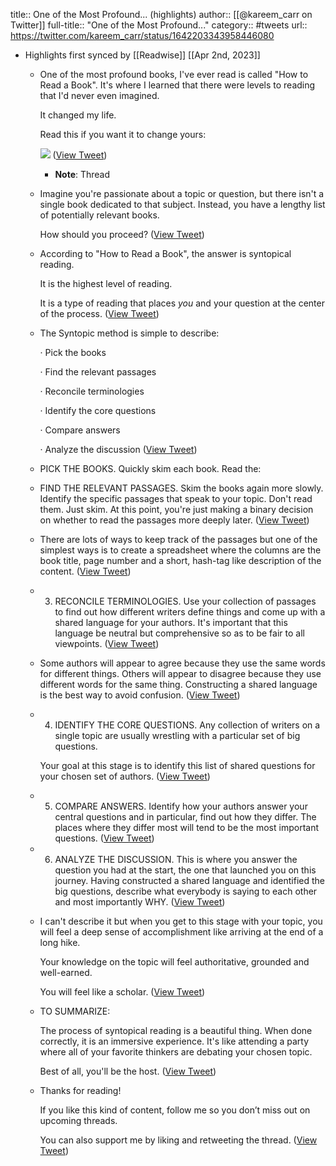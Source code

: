 title:: One of the Most Profound... (highlights)
author:: [[@kareem_carr on Twitter]]
full-title:: "One of the Most Profound..."
category:: #tweets
url:: https://twitter.com/kareem_carr/status/1642203343958446080

- Highlights first synced by [[Readwise]] [[Apr 2nd, 2023]]
	- One of the most profound books, I've ever read is called "How to Read a Book". It's where I learned that there were levels to reading that I'd never even imagined.
	  
	  It changed my life.
	  
	  Read this if you want it to change yours: 
	  
	  ![](https://pbs.twimg.com/media/FspHPOUaAAIMePG.jpg) ([View Tweet](https://twitter.com/kareem_carr/status/1642203343958446080))
		- **Note**: Thread
	- Imagine you're passionate about a topic or question, but there isn't a single book dedicated to that subject. Instead, you have a lengthy list of potentially relevant books.
	  
	  How should you proceed? ([View Tweet](https://twitter.com/kareem_carr/status/1642203346835746819))
	- According to "How to Read a Book", the answer is syntopical reading.
	  
	  It is the highest level of reading.
	  
	  It is a type of reading that places *you* and your question at the center of the process. ([View Tweet](https://twitter.com/kareem_carr/status/1642203349452988416))
	- The Syntopic method is simple to describe:
	  
	  · Pick the books
	  
	  · Find the relevant passages
	  
	  · Reconcile terminologies
	  
	  · Identify the core questions
	  
	  · Compare answers
	  
	  · Analyze the discussion ([View Tweet](https://twitter.com/kareem_carr/status/1642203352024088576))
	- PICK THE BOOKS. Quickly skim each book. Read the:
	- FIND THE RELEVANT PASSAGES. Skim the books again more slowly. Identify the specific passages that speak to your topic. Don't read them. Just skim. At this point, you're just making a binary decision on whether to read the passages more deeply later. ([View Tweet](https://twitter.com/kareem_carr/status/1642203357191483392))
	- There are lots of ways to keep track of the passages but one of the simplest ways is to create a spreadsheet where the columns are the book title, page number and a short, hash-tag like description of the content. ([View Tweet](https://twitter.com/kareem_carr/status/1642203359821336577))
	- 3. RECONCILE TERMINOLOGIES. Use your collection of passages to find out how different writers define things and come up with a shared language for your authors. It's important that this language be neutral but comprehensive so as to be fair to all viewpoints. ([View Tweet](https://twitter.com/kareem_carr/status/1642203362413379584))
	- Some authors will appear to agree because they use the same words for different things. Others will appear to disagree because they use different words for the same thing. Constructing a shared language is the best way to avoid confusion. ([View Tweet](https://twitter.com/kareem_carr/status/1642203365022244865))
	- 4. IDENTIFY THE CORE QUESTIONS. Any collection of writers on a single topic are usually wrestling with a particular set of big questions.
	  
	  Your goal at this stage is to identify this list of shared questions for your chosen set of authors. ([View Tweet](https://twitter.com/kareem_carr/status/1642203367673069568))
	- 5. COMPARE ANSWERS. Identify how your authors answer your central questions and in particular, find out how they differ.  The places where they differ most will tend to be the most important questions. ([View Tweet](https://twitter.com/kareem_carr/status/1642203370332233728))
	- 6. ANALYZE THE DISCUSSION. This is where you answer the question you had at the start, the one that launched you on this journey. Having constructed a shared language and identified the big questions, describe what everybody is saying to each other and most importantly WHY. ([View Tweet](https://twitter.com/kareem_carr/status/1642203372999827459))
	- I can't describe it but when you get to this stage with your topic, you will feel a deep sense of accomplishment like arriving at the end of a long hike.
	  
	  Your knowledge on the topic will feel authoritative, grounded and well-earned.
	  
	  You will feel like a scholar. ([View Tweet](https://twitter.com/kareem_carr/status/1642203375621242880))
	- TO SUMMARIZE:
	  
	  The process of syntopical reading is a beautiful thing. When done correctly, it is an immersive experience. It's like attending a party where all of your favorite thinkers are debating your chosen topic.
	  
	  Best of all, you'll be the host. ([View Tweet](https://twitter.com/kareem_carr/status/1642203378183970818))
	- Thanks for reading!
	  
	  If you like this kind of content, follow me so you don’t miss out on upcoming threads.
	  
	  You can also support me by liking and retweeting the thread. ([View Tweet](https://twitter.com/kareem_carr/status/1642203380759265280))